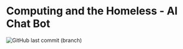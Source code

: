 # Computing and the Homeless - AI Chat Bot
![GitHub last commit (branch)](https://img.shields.io/github/last-commit/sevkliyf/chatBot448/main)
